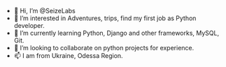 - 👋 Hi, I’m @SeizeLabs
- 👀 I’m interested in Adventures, trips, find my first job as Python developer.
- 🌱 I’m currently learning Python, Django and other frameworks, MySQL, Git.
- 💞️ I’m looking to collaborate on python projects for experience.
- 📫 I am from Ukraine, Odessa Region.

<!---
SeizeLabs/SeizeLabs is a ✨ special ✨ repository because its `README.md` (this file) appears on your GitHub profile.
You can click the Preview link to take a look at your changes.
--->
